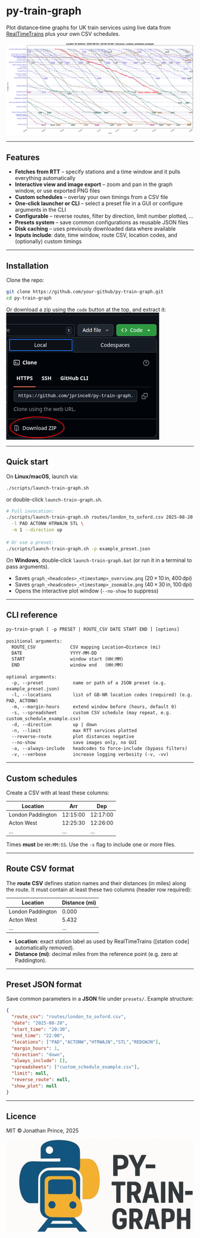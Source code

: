 # py‑train‑graph

Plot distance‑time graphs for UK train services using live data from
[RealTimeTrains](https://www.realtimetrains.co.uk/) plus your own
CSV schedules.

![example output](resources/sample_overview.png)

---

## Features

* **Fetches from RTT** – specify stations and a time window and it pulls everything automatically
* **Interactive view and image export** – zoom and pan in the graph window, or use exported PNG files
* **Custom schedules** – overlay your own timings from a CSV file
* **One-click launcher or CLI** – select a preset file in a GUI or configure arguments in the CLI
* **Configurable** – reverse routes, filter by direction, limit number plotted, ...
* **Presets system** – save common configurations as reusable JSON files
* **Disk caching** – uses previously downloaded data where available
* **Inputs include**: date, time window, route CSV, location codes, and (optionally) custom timings

---

## Installation

Clone the repo:

```bash
git clone https://github.com/your‑github/py‑train‑graph.git
cd py‑train‑graph
```

Or download a zip using the `code` button at the top, and extract it:
![example output](resources/download_screenshot.png)

---

## Quick start

On **Linux/macOS**, launch via:

```bash
./scripts/launch-train-graph.sh
```

or double-click `launch-train-graph.sh`.

```bash
# Full invocation:
./scripts/launch-train-graph.sh routes/london_to_oxford.csv 2025-08-20 03:00 06:00 \
  -l PAD ACTONW HTRWAJN STL \
  -m 1 --direction up

# Or use a preset:
./scripts/launch-train-graph.sh -p example_preset.json
```

On **Windows**, double‑click `launch-train-graph.bat`
(or run it in a terminal to pass arguments).

* Saves `graph_<headcodes>_<timestamp>_overview.png` (20 × 10 in, 400 dpi)  
* Saves `graph_<headcodes>_<timestamp>_zoomable.png` (40 × 30 in, 100 dpi)  
* Opens the interactive plot window (`--no-show` to suppress)

---

## CLI reference

```
py-train-graph [ -p PRESET | ROUTE_CSV DATE START END ] [options]

positional arguments:
  ROUTE_CSV             CSV mapping Location→Distance (mi)
  DATE                  YYYY-MM-DD
  START                 window start (HH:MM)
  END                   window end   (HH:MM)

optional arguments:
  -p, --preset           name or path of a JSON preset (e.g. example_preset.json)
  -l, --locations        list of GB‑NR location codes (required) (e.g. PAD, ACTONW)
  -m, --margin-hours     extend window before (hours, default 0)
  -s, --spreadsheet      custom CSV schedule (may repeat, e.g. custom_schedule_example.csv)
  -d, --direction        up | down
  -n, --limit            max RTT services plotted
  --reverse-route        plot distances negative
  --no-show              save images only, no GUI
  -a, --always-include   headcodes to force-include (bypass filters)
  -v, --verbose          increase logging verbosity (-v, -vv)
```

---

## Custom schedules

Create a CSV with at least these columns:

| Location          | Arr       | Dep       |
|-------------------|-----------|-----------|
| London Paddington | 12:15:00  | 12:17:00  |
| Acton West        | 12:25:30  | 12:26:00  |
| ...               | …         | …         |

Times **must** be `HH:MM:SS`.  Use the `-s` flag to include one or more files.

---

## Route CSV format

The **route CSV** defines station names and their distances (in miles) along the route. It must contain at least these two columns (header row required):

| Location                  | Distance (mi) |
|---------------------------|---------------|
| London Paddington         | 0.000         |
| Acton West                | 5.432         |
| …                         | …             |

- **Location**: exact station label as used by RealTimeTrains (\[station code\] automatically removed).
- **Distance (mi)**: decimal miles from the reference point (e.g. zero at Paddington).

---

## Preset JSON format

Save common parameters in a **JSON** file under `presets/`. Example structure:

```json
{
  "route_csv": "routes/london_to_oxford.csv",
  "date": "2025-08-20",
  "start_time": "20:30",
  "end_time": "22:00",
  "locations": ["PAD","ACTONW","HTRWAJN","STL","REDGWJN"],
  "margin_hours": 1,
  "direction": "down",
  "always_include": [],
  "spreadsheets": ["custom_schedule_example.csv"],
  "limit": null,
  "reverse_route": null,
  "show_plot": null
}

```

---

## Licence

MIT © Jonathan Prince, 2025

![example output](resources/logo.jpg)
